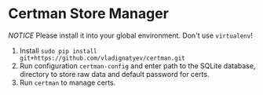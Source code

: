 Certman Store Manager
===

*NOTICE* Please install it into your global environment. Don't use ```virtualenv```!

1. Install ```sudo pip install git+https://github.com/vladignatyev/certman.git```
2. Run configuration ```certman-config``` and enter path to the SQLite database, directory to store raw data and default password for certs.
3. Run ```certman``` to manage certs.

